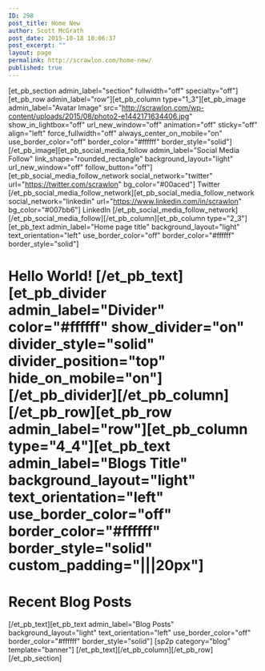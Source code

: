 ```yaml
---
ID: 298
post_title: Home New
author: Scott McGrath
post_date: 2015-10-18 10:06:37
post_excerpt: ""
layout: page
permalink: http://scrawlon.com/home-new/
published: true
---
```

[et_pb_section admin_label="section" fullwidth="off" specialty="off"][et_pb_row admin_label="row"][et_pb_column type="1_3"][et_pb_image admin_label="Avatar Image" src="http://scrawlon.com/wp-content/uploads/2015/08/photo2-e1442171634406.jpg" show_in_lightbox="off" url_new_window="off" animation="off" sticky="off" align="left" force_fullwidth="off" always_center_on_mobile="on" use_border_color="off" border_color="#ffffff" border_style="solid"] [/et_pb_image][et_pb_social_media_follow admin_label="Social Media Follow" link_shape="rounded_rectangle" background_layout="light" url_new_window="off" follow_button="off"] [et_pb_social_media_follow_network social_network="twitter" url="https://twitter.com/scrawlon" bg_color="#00aced"] Twitter [/et_pb_social_media_follow_network][et_pb_social_media_follow_network social_network="linkedin" url="https://www.linkedin.com/in/scrawlon" bg_color="#007bb6"] LinkedIn [/et_pb_social_media_follow_network] [/et_pb_social_media_follow][/et_pb_column][et_pb_column type="2_3"][et_pb_text admin_label="Home page title" background_layout="light" text_orientation="left" use_border_color="off" border_color="#ffffff" border_style="solid"] 
# Hello World! [/et_pb_text][et_pb_divider admin_label="Divider" color="#ffffff" show_divider="on" divider_style="solid" divider_position="top" hide_on_mobile="on"] [/et_pb_divider][/et_pb_column][/et_pb_row][et_pb_row admin_label="row"][et_pb_column type="4_4"][et_pb_text admin_label="Blogs Title" background_layout="light" text_orientation="left" use_border_color="off" border_color="#ffffff" border_style="solid" custom_padding="|||20px"] 

<h1 style="text-align: left;">
  Recent Blog Posts
</h1> [/et_pb_text][et_pb_text admin_label="Blog Posts" background_layout="light" text_orientation="left" use_border_color="off" border_color="#ffffff" border_style="solid"] [sp2p category="blog" template="banner"] [/et_pb_text][/et_pb_column][/et_pb_row][/et_pb_section]